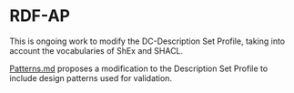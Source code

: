 # RDF-AP

This is ongoing work to modify the DC-Description Set Profile, taking into account the vocabularies of ShEx and SHACL.

[Patterns.md](**Patterns.md**) proposes a modification to the Description Set Profile to include design patterns used for validation.
